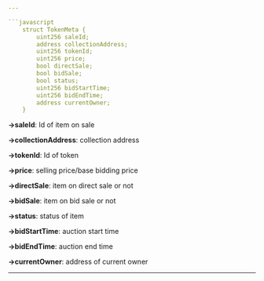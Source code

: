 ```yaml
---

```javascript
    struct TokenMeta {
        uint256 saleId;
        address collectionAddress;
        uint256 tokenId;
        uint256 price;
        bool directSale;
        bool bidSale;
        bool status;
        uint256 bidStartTime;
        uint256 bidEndTime;
        address currentOwner;
    }
```

**→saleId**: Id of item on sale

**→collectionAddress**: collection address

**→tokenId**: Id of token

**→price**: selling price/base bidding price

**→directSale**: item on direct sale or not

**→bidSale**: item on bid sale or not

**→status**: status of item

**→bidStartTime**: auction start time

**→bidEndTime**: auction end time

**→currentOwner**: address of current owner

---
```

